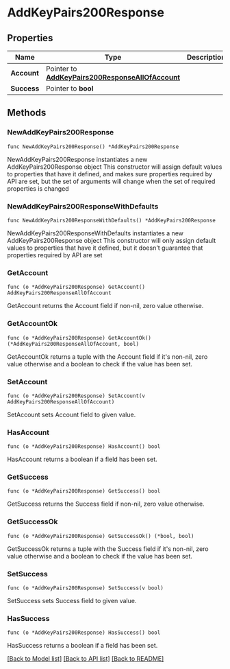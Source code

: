 # AddKeyPairs200Response

## Properties

Name | Type | Description | Notes
------------ | ------------- | ------------- | -------------
**Account** | Pointer to [**AddKeyPairs200ResponseAllOfAccount**](AddKeyPairs200ResponseAllOfAccount.md) |  | [optional] 
**Success** | Pointer to **bool** |  | [optional] 

## Methods

### NewAddKeyPairs200Response

`func NewAddKeyPairs200Response() *AddKeyPairs200Response`

NewAddKeyPairs200Response instantiates a new AddKeyPairs200Response object
This constructor will assign default values to properties that have it defined,
and makes sure properties required by API are set, but the set of arguments
will change when the set of required properties is changed

### NewAddKeyPairs200ResponseWithDefaults

`func NewAddKeyPairs200ResponseWithDefaults() *AddKeyPairs200Response`

NewAddKeyPairs200ResponseWithDefaults instantiates a new AddKeyPairs200Response object
This constructor will only assign default values to properties that have it defined,
but it doesn't guarantee that properties required by API are set

### GetAccount

`func (o *AddKeyPairs200Response) GetAccount() AddKeyPairs200ResponseAllOfAccount`

GetAccount returns the Account field if non-nil, zero value otherwise.

### GetAccountOk

`func (o *AddKeyPairs200Response) GetAccountOk() (*AddKeyPairs200ResponseAllOfAccount, bool)`

GetAccountOk returns a tuple with the Account field if it's non-nil, zero value otherwise
and a boolean to check if the value has been set.

### SetAccount

`func (o *AddKeyPairs200Response) SetAccount(v AddKeyPairs200ResponseAllOfAccount)`

SetAccount sets Account field to given value.

### HasAccount

`func (o *AddKeyPairs200Response) HasAccount() bool`

HasAccount returns a boolean if a field has been set.

### GetSuccess

`func (o *AddKeyPairs200Response) GetSuccess() bool`

GetSuccess returns the Success field if non-nil, zero value otherwise.

### GetSuccessOk

`func (o *AddKeyPairs200Response) GetSuccessOk() (*bool, bool)`

GetSuccessOk returns a tuple with the Success field if it's non-nil, zero value otherwise
and a boolean to check if the value has been set.

### SetSuccess

`func (o *AddKeyPairs200Response) SetSuccess(v bool)`

SetSuccess sets Success field to given value.

### HasSuccess

`func (o *AddKeyPairs200Response) HasSuccess() bool`

HasSuccess returns a boolean if a field has been set.


[[Back to Model list]](../README.md#documentation-for-models) [[Back to API list]](../README.md#documentation-for-api-endpoints) [[Back to README]](../README.md)


